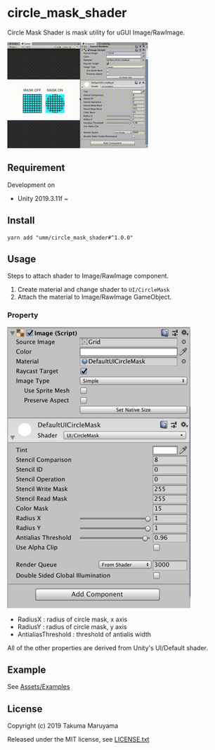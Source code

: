 # circle_mask_shader

Circle Mask Shader is mask utility for uGUI Image/RawImage.

![demo](Art/demo_320.gif)

## Requirement

Development on
- Unity 2019.3.11f ~

## Install

```shell
yarn add "umm/circle_mask_shader#^1.0.0"
```

## Usage

Steps to attach shader to Image/RawImage component.

1. Create material and change shader to `UI/CircleMask`
2. Attach the material to Image/RawImage GameObject.

### Property

![property](./Art/property_small.png)

- RadiusX : radius of circle mask, x axis
- RadiusY : radius of circle mask, y axis
- AntialiasThreshold : threshold of antialis width

All of the other properties are derived from Unity's UI/Default shader.

## Example

See [Assets/Examples](Assets/Examples)

## License

Copyright (c) 2019 Takuma Maruyama

Released under the MIT license, see [LICENSE.txt](LICENSE.txt)
